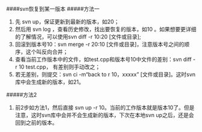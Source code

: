####svn恢复到某一版本 
#####方法一
1. 先 svn up，保证更新到最新的版本，如20；
2. 然后用 svn log ，查看历史修改，找出要恢复的版本，如10 。如果想要更详细的了解情况，可以使用svn diff -r 10:20 [文件或目录];
3. 回滚到版本号10：svn merge -r 20:10 [文件或目录]，注意版本号之间的顺序，这个叫反向合并；
4. 查看当前工作版本中的文件，如test.cpp和版本号10中文件的差别：svn diff -r 10 test.cpp， 有差别则手动改之；
5. 若无差别，则提交：svn ci -m“back to r 10，xxxxx” [文件或目录]。这时svn库中会生成新的版本，如21。



#####方法2
1. 前2步如方法1，然后直接 svn up -r 10。当前的工作版本就是版本10了。但是注意，这时svn库中会并不会生成新的版本，下次在本地svn up之后，还是会回到之前的版本。
